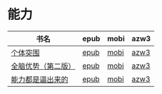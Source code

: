 # 能力

| 书名 | epub | mobi | azw3 |
| --- | --- | --- | --- |
| [个体突围](http://ct.dalanmei.com/f/31084289-572116758-eaea5f) | [epub](http://ct.dalanmei.com/f/31084289-572116758-eaea5f) | [mobi](http://ct.dalanmei.com/f/31084289-571662524-f8ca00) | [azw3](http://ct.dalanmei.com/f/31084289-572176987-1453ce) |
| [全脑优势（第二版）](http://ct.dalanmei.com/f/31084289-572124359-782c44) | [epub](http://ct.dalanmei.com/f/31084289-572124359-782c44) | [mobi](http://ct.dalanmei.com/f/31084289-571594629-ad66b9) | [azw3](http://ct.dalanmei.com/f/31084289-571982657-fa566f) |
| [能力都是逼出来的](http://ct.dalanmei.com/f/31084289-571920904-f77d97) | [epub](http://ct.dalanmei.com/f/31084289-571920904-f77d97) | [mobi](http://ct.dalanmei.com/f/31084289-571559225-5b04da) | [azw3](http://ct.dalanmei.com/f/31084289-572076652-91612d) |
